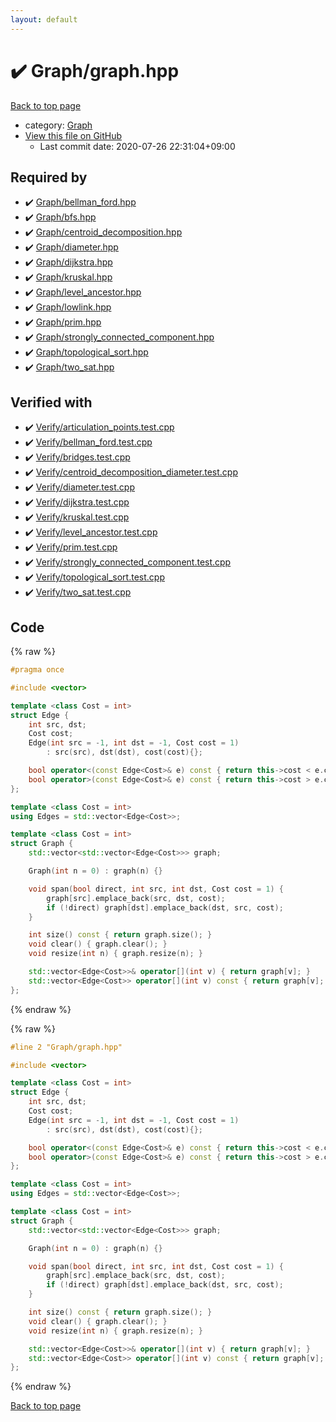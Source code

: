 ```yaml
---
layout: default
---
```


<!-- mathjax config similar to math.stackexchange -->
<script type="text/javascript" async
  src="https://cdnjs.cloudflare.com/ajax/libs/mathjax/2.7.5/MathJax.js?config=TeX-MML-AM_CHTML">
</script>
<script type="text/x-mathjax-config">
  MathJax.Hub.Config({
    TeX: { equationNumbers: { autoNumber: "AMS" }},
    tex2jax: {
      inlineMath: [ ['$','$'] ],
      processEscapes: true
    },
    "HTML-CSS": { matchFontHeight: false },
    displayAlign: "left",
    displayIndent: "2em"
  });
</script>

<script type="text/javascript" src="https://cdnjs.cloudflare.com/ajax/libs/jquery/3.4.1/jquery.min.js"></script>
<script src="https://cdn.jsdelivr.net/npm/jquery-balloon-js@1.1.2/jquery.balloon.min.js" integrity="sha256-ZEYs9VrgAeNuPvs15E39OsyOJaIkXEEt10fzxJ20+2I=" crossorigin="anonymous"></script>
<script type="text/javascript" src="../../assets/js/copy-button.js"></script>
<link rel="stylesheet" href="../../assets/css/copy-button.css" />


# :heavy_check_mark: Graph/graph.hpp

<a href="../../index.html">Back to top page</a>

* category: <a href="../../index.html#4cdbd2bafa8193091ba09509cedf94fd">Graph</a>
* <a href="{{ site.github.repository_url }}/blob/master/Graph/graph.hpp">View this file on GitHub</a>
    - Last commit date: 2020-07-26 22:31:04+09:00




## Required by

* :heavy_check_mark: <a href="bellman_ford.hpp.html">Graph/bellman_ford.hpp</a>
* :heavy_check_mark: <a href="bfs.hpp.html">Graph/bfs.hpp</a>
* :heavy_check_mark: <a href="centroid_decomposition.hpp.html">Graph/centroid_decomposition.hpp</a>
* :heavy_check_mark: <a href="diameter.hpp.html">Graph/diameter.hpp</a>
* :heavy_check_mark: <a href="dijkstra.hpp.html">Graph/dijkstra.hpp</a>
* :heavy_check_mark: <a href="kruskal.hpp.html">Graph/kruskal.hpp</a>
* :heavy_check_mark: <a href="level_ancestor.hpp.html">Graph/level_ancestor.hpp</a>
* :heavy_check_mark: <a href="lowlink.hpp.html">Graph/lowlink.hpp</a>
* :heavy_check_mark: <a href="prim.hpp.html">Graph/prim.hpp</a>
* :heavy_check_mark: <a href="strongly_connected_component.hpp.html">Graph/strongly_connected_component.hpp</a>
* :heavy_check_mark: <a href="topological_sort.hpp.html">Graph/topological_sort.hpp</a>
* :heavy_check_mark: <a href="two_sat.hpp.html">Graph/two_sat.hpp</a>


## Verified with

* :heavy_check_mark: <a href="../../verify/Verify/articulation_points.test.cpp.html">Verify/articulation_points.test.cpp</a>
* :heavy_check_mark: <a href="../../verify/Verify/bellman_ford.test.cpp.html">Verify/bellman_ford.test.cpp</a>
* :heavy_check_mark: <a href="../../verify/Verify/bridges.test.cpp.html">Verify/bridges.test.cpp</a>
* :heavy_check_mark: <a href="../../verify/Verify/centroid_decomposition_diameter.test.cpp.html">Verify/centroid_decomposition_diameter.test.cpp</a>
* :heavy_check_mark: <a href="../../verify/Verify/diameter.test.cpp.html">Verify/diameter.test.cpp</a>
* :heavy_check_mark: <a href="../../verify/Verify/dijkstra.test.cpp.html">Verify/dijkstra.test.cpp</a>
* :heavy_check_mark: <a href="../../verify/Verify/kruskal.test.cpp.html">Verify/kruskal.test.cpp</a>
* :heavy_check_mark: <a href="../../verify/Verify/level_ancestor.test.cpp.html">Verify/level_ancestor.test.cpp</a>
* :heavy_check_mark: <a href="../../verify/Verify/prim.test.cpp.html">Verify/prim.test.cpp</a>
* :heavy_check_mark: <a href="../../verify/Verify/strongly_connected_component.test.cpp.html">Verify/strongly_connected_component.test.cpp</a>
* :heavy_check_mark: <a href="../../verify/Verify/topological_sort.test.cpp.html">Verify/topological_sort.test.cpp</a>
* :heavy_check_mark: <a href="../../verify/Verify/two_sat.test.cpp.html">Verify/two_sat.test.cpp</a>


## Code

<a id="unbundled"></a>
{% raw %}
```cpp
#pragma once

#include <vector>

template <class Cost = int>
struct Edge {
    int src, dst;
    Cost cost;
    Edge(int src = -1, int dst = -1, Cost cost = 1)
        : src(src), dst(dst), cost(cost){};

    bool operator<(const Edge<Cost>& e) const { return this->cost < e.cost; }
    bool operator>(const Edge<Cost>& e) const { return this->cost > e.cost; }
};

template <class Cost = int>
using Edges = std::vector<Edge<Cost>>;

template <class Cost = int>
struct Graph {
    std::vector<std::vector<Edge<Cost>>> graph;

    Graph(int n = 0) : graph(n) {}

    void span(bool direct, int src, int dst, Cost cost = 1) {
        graph[src].emplace_back(src, dst, cost);
        if (!direct) graph[dst].emplace_back(dst, src, cost);
    }

    int size() const { return graph.size(); }
    void clear() { graph.clear(); }
    void resize(int n) { graph.resize(n); }

    std::vector<Edge<Cost>>& operator[](int v) { return graph[v]; }
    std::vector<Edge<Cost>> operator[](int v) const { return graph[v]; }
};

```
{% endraw %}

<a id="bundled"></a>
{% raw %}
```cpp
#line 2 "Graph/graph.hpp"

#include <vector>

template <class Cost = int>
struct Edge {
    int src, dst;
    Cost cost;
    Edge(int src = -1, int dst = -1, Cost cost = 1)
        : src(src), dst(dst), cost(cost){};

    bool operator<(const Edge<Cost>& e) const { return this->cost < e.cost; }
    bool operator>(const Edge<Cost>& e) const { return this->cost > e.cost; }
};

template <class Cost = int>
using Edges = std::vector<Edge<Cost>>;

template <class Cost = int>
struct Graph {
    std::vector<std::vector<Edge<Cost>>> graph;

    Graph(int n = 0) : graph(n) {}

    void span(bool direct, int src, int dst, Cost cost = 1) {
        graph[src].emplace_back(src, dst, cost);
        if (!direct) graph[dst].emplace_back(dst, src, cost);
    }

    int size() const { return graph.size(); }
    void clear() { graph.clear(); }
    void resize(int n) { graph.resize(n); }

    std::vector<Edge<Cost>>& operator[](int v) { return graph[v]; }
    std::vector<Edge<Cost>> operator[](int v) const { return graph[v]; }
};

```
{% endraw %}

<a href="../../index.html">Back to top page</a>

